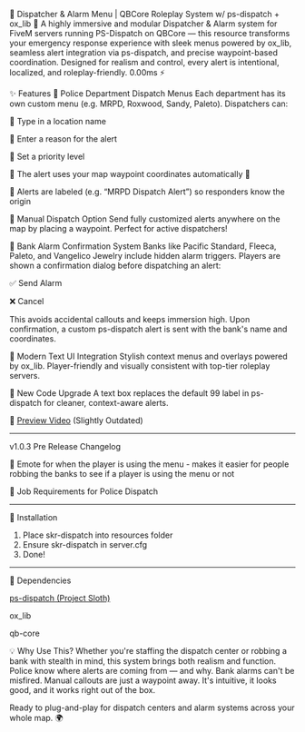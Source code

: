 🚓 Dispatcher & Alarm Menu | QBCore Roleplay System w/ ps-dispatch + ox_lib 🚨
A highly immersive and modular Dispatcher & Alarm system for FiveM servers running PS-Dispatch on QBCore — this resource transforms your emergency response experience with sleek menus powered by ox_lib, seamless alert integration via ps-dispatch, and precise waypoint-based coordination. Designed for realism and control, every alert is intentional, localized, and roleplay-friendly. 0.00ms ⚡

✨ Features
🔹 Police Department Dispatch Menus
Each department has its own custom menu (e.g. MRPD, Roxwood, Sandy, Paleto). Dispatchers can:

🔹 Type in a location name

🔹 Enter a reason for the alert

🔹 Set a priority level

🔹 The alert uses your map waypoint coordinates automatically 📍

🔹 Alerts are labeled (e.g. “MRPD Dispatch Alert”) so responders know the origin

🔹 Manual Dispatch Option
Send fully customized alerts anywhere on the map by placing a waypoint. Perfect for active dispatchers!

🔹 Bank Alarm Confirmation System
Banks like Pacific Standard, Fleeca, Paleto, and Vangelico Jewelry include hidden alarm triggers. Players are shown a confirmation dialog before dispatching an alert:

✅ Send Alarm

❌ Cancel

This avoids accidental callouts and keeps immersion high. Upon confirmation, a custom ps-dispatch alert is sent with the bank's name and coordinates.

🔹 Modern Text UI Integration
Stylish context menus and overlays powered by ox_lib. Player-friendly and visually consistent with top-tier roleplay servers.

🔹 New Code Upgrade
A text box replaces the default 99 label in ps-dispatch for cleaner, context-aware alerts.

🎥 [Preview Video](https://streamable.com/q9y3ls) (Slightly Outdated)

----------------------------------------------------------------------------------------------------------

v1.0.3 Pre Release Changelog

🔹 Emote for when the player is using the menu - makes it easier for people robbing the banks to see if a player is using the menu or not

🔹 Job Requirements for Police Dispatch

-----------------------------------------------------------------------------------------------------------
🔧 Installation
  1. Place skr-dispatch into resources folder
  2. Ensure skr-dispatch in server.cfg
  3. Done!
     
-----------------------------------------------------------------------------------------------------------

🔧 Dependencies

[ps-dispatch (Project Sloth)](https://github.com/Project-Sloth/ps-dispatch)

ox_lib

qb-core

💡 Why Use This?
Whether you're staffing the dispatch center or robbing a bank with stealth in mind, this system brings both realism and function. Police know where alerts are coming from — and why. Bank alarms can't be misfired. Manual callouts are just a waypoint away. It's intuitive, it looks good, and it works right out of the box.

Ready to plug-and-play for dispatch centers and alarm systems across your whole map. 🌍
